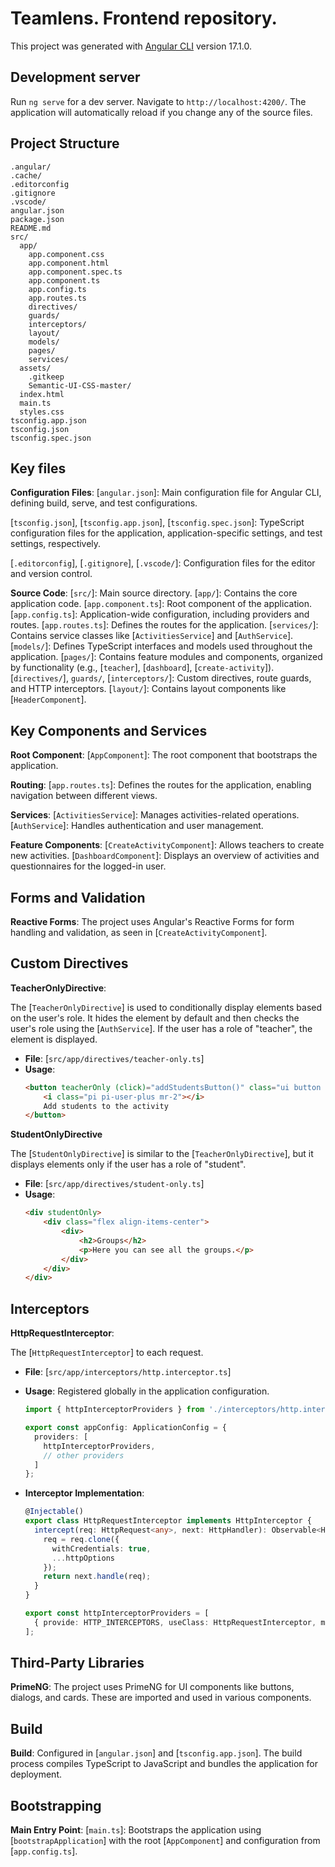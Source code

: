 # Teamlens. Frontend repository.

This project was generated with [Angular CLI](https://github.com/angular/angular-cli) version 17.1.0.

## Development server

Run `ng serve` for a dev server. Navigate to `http://localhost:4200/`. The application will automatically reload if you change any of the source files.

## Project Structure

```
.angular/
.cache/
.editorconfig
.gitignore
.vscode/
angular.json
package.json
README.md
src/
  app/
    app.component.css
    app.component.html
    app.component.spec.ts
    app.component.ts
    app.config.ts
    app.routes.ts
    directives/
    guards/
    interceptors/
    layout/
    models/
    pages/
    services/
  assets/
    .gitkeep
    Semantic-UI-CSS-master/
  index.html
  main.ts
  styles.css
tsconfig.app.json
tsconfig.json
tsconfig.spec.json
```

## Key files

**Configuration Files**:
  [`angular.json`]: Main configuration file for Angular CLI, defining build, serve, and test configurations.
  
  [`tsconfig.json`], [`tsconfig.app.json`], [`tsconfig.spec.json`]: TypeScript configuration files for the application, application-specific settings, and test settings, respectively.
  
  [`.editorconfig`], [`.gitignore`], [`.vscode/`]: Configuration files for the editor and version control.

**Source Code**:
  [`src/`]: Main source directory.
    [`app/`]: Contains the core application code.
      [`app.component.ts`]: Root component of the application.
      [`app.config.ts`]: Application-wide configuration, including providers and routes.
      [`app.routes.ts`]: Defines the routes for the application.
      [`services/`]: Contains service classes like [`ActivitiesService`] and [`AuthService`].
      [`models/`]: Defines TypeScript interfaces and models used throughout the application.
      [`pages/`]: Contains feature modules and components, organized by functionality (e.g., [`teacher`], [`dashboard`], [`create-activity`]).
      [`directives/`], `guards/`, [`interceptors/`]: Custom directives, route guards, and HTTP interceptors.
      [`layout/`]: Contains layout components like [`HeaderComponent`].

## Key Components and Services

**Root Component**:
  [`AppComponent`]: The root component that bootstraps the application.

**Routing**:
  [`app.routes.ts`]: Defines the routes for the application, enabling navigation between different views.

**Services**:
  [`ActivitiesService`]: Manages activities-related operations.
  [`AuthService`]: Handles authentication and user management.

**Feature Components**:
  [`CreateActivityComponent`]: Allows teachers to create new activities.
  [`DashboardComponent`]: Displays an overview of activities and questionnaires for the logged-in user.

## Forms and Validation

**Reactive Forms**:
  The project uses Angular's Reactive Forms for form handling and validation, as seen in [`CreateActivityComponent`].

## Custom Directives

**TeacherOnlyDirective**:

The [`TeacherOnlyDirective`] is used to conditionally display elements based on the user's role. It hides the element by default and then checks the user's role using the [`AuthService`]. If the user has a role of "teacher", the element is displayed.

- **File**: [`src/app/directives/teacher-only.ts`]
- **Usage**: 
  ```html
  <button teacherOnly (click)="addStudentsButton()" class="ui button primary">
      <i class="pi pi-user-plus mr-2"></i>
      Add students to the activity
  </button>
  ```

**StudentOnlyDirective**

The [`StudentOnlyDirective`] is similar to the [`TeacherOnlyDirective`], but it displays elements only if the user has a role of "student".

- **File**: [`src/app/directives/student-only.ts`]
- **Usage**: 
  ```html
  <div studentOnly>
      <div class="flex align-items-center">
          <div>
              <h2>Groups</h2>
              <p>Here you can see all the groups.</p>
          </div>
      </div>
  </div>
  ```

## Interceptors

**HttpRequestInterceptor**:

The [`HttpRequestInterceptor`] to each request.

- **File**: [`src/app/interceptors/http.interceptor.ts`]
- **Usage**: Registered globally in the application configuration.
  ```ts
  import { httpInterceptorProviders } from './interceptors/http.interceptor';

  export const appConfig: ApplicationConfig = {
    providers: [
      httpInterceptorProviders,
      // other providers
    ]
  };
  ```

- **Interceptor Implementation**:
  ```ts
  @Injectable()
  export class HttpRequestInterceptor implements HttpInterceptor {
    intercept(req: HttpRequest<any>, next: HttpHandler): Observable<HttpEvent<any>> {
      req = req.clone({
        withCredentials: true,
        ...httpOptions
      });
      return next.handle(req);
    }
  }

  export const httpInterceptorProviders = [
    { provide: HTTP_INTERCEPTORS, useClass: HttpRequestInterceptor, multi: true },
  ];
  ```


## Third-Party Libraries

**PrimeNG**:
  The project uses PrimeNG for UI components like buttons, dialogs, and cards. These are imported and used in various components.

## Build

**Build**:
  Configured in [`angular.json`] and [`tsconfig.app.json`]. The build process compiles TypeScript to JavaScript and bundles the application for deployment.
  
## Bootstrapping

**Main Entry Point**:
  [`main.ts`]: Bootstraps the application using [`bootstrapApplication`] with the root [`AppComponent`] and configuration from [`app.config.ts`].
